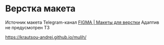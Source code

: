 # Верстка макета
Источник макета Telegram-канал [FIGMA | Макеты для верстки](https://t.me/+oXZSKMmXp6UyOGI6)
Адаптив не предусмотрен ТЗ

https://krautsou-andrei.github.io/mulih/
